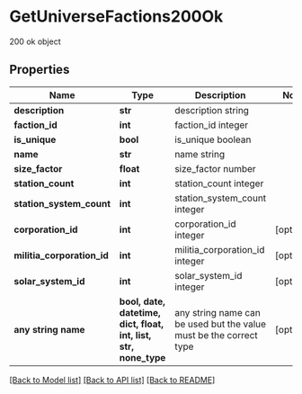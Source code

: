 # GetUniverseFactions200Ok

200 ok object

## Properties
Name | Type | Description | Notes
------------ | ------------- | ------------- | -------------
**description** | **str** | description string | 
**faction_id** | **int** | faction_id integer | 
**is_unique** | **bool** | is_unique boolean | 
**name** | **str** | name string | 
**size_factor** | **float** | size_factor number | 
**station_count** | **int** | station_count integer | 
**station_system_count** | **int** | station_system_count integer | 
**corporation_id** | **int** | corporation_id integer | [optional] 
**militia_corporation_id** | **int** | militia_corporation_id integer | [optional] 
**solar_system_id** | **int** | solar_system_id integer | [optional] 
**any string name** | **bool, date, datetime, dict, float, int, list, str, none_type** | any string name can be used but the value must be the correct type | [optional]

[[Back to Model list]](../README.md#documentation-for-models) [[Back to API list]](../README.md#documentation-for-api-endpoints) [[Back to README]](../README.md)


